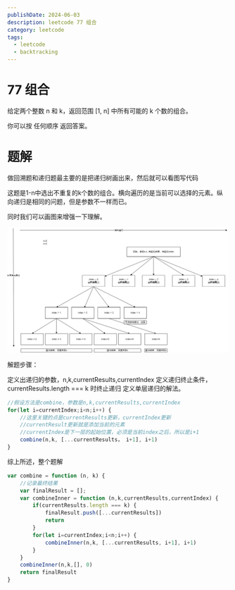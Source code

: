 ```yaml
---
publishDate: 2024-06-03
description: leetcode 77 组合
category: leetcode
tags:
  - leetcode
  - backtracking
---
```


# 77 组合

给定两个整数 n 和 k，返回范围 [1, n] 中所有可能的 k 个数的组合。

你可以按 任何顺序 返回答案。

# 题解

做回溯题和递归题最主要的是把递归树画出来，然后就可以看图写代码

这题是1-n中选出不重复的k个数的组合。横向遍历的是当前可以选择的元素。纵向递归是相同的问题，但是参数不一样而已。

同时我们可以画图来增强一下理解。

![组合图](./pics/组合.jpg)

解题步骤：

定义出递归的参数，n,k,currentResults,currentIndex
定义递归终止条件，currentResults.length === k 时终止递归
定义单层递归的解法。
```javascript
//假设方法是combine，参数是n,k,currentResults,currentIndex
for(let i=currentIndex;i<n;i++) {
    //这里关键的点是currentResults更新，currentIndex更新
    //currentResult更新就是添加当前的元素
    //currentIndex是下一层的起始位置，必须是当前index之后，所以是i+1
    combine(n,k, [...currentResults， i+1], i+1)
}
```

综上所述，整个题解

```javascript
var combine = function (n, k) {
    //记录最终结果
    var finalResult = [];
    var combineInner = function (n,k,currentResults,currentIndex) {
        if(currentResults.length === k) {
            finalResult.push([...currentResults])
            return
        }
        for(let i=currentIndex;i<n;i++) {
            combineInner(n,k, [...currentResults, i+1], i+1)
        }
    }
    combineInner(n,k,[], 0)
    return finalResult
}
```

